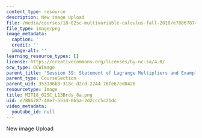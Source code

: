 ```yaml
---
content_type: resource
description: New image Upload
file: /media/courses/18-02sc-multivariable-calculus-fall-2010/e788678740e7551d065a7d2ccc5c21dc_MIT18_02SC_L13Brds_8a.png
file_type: image/png
image_metadata:
  caption: ''
  credit: ''
  image-alt: ''
learning_resource_types: []
license: https://creativecommons.org/licenses/by-nc-sa/4.0/
ocw_type: OCWImage
parent_title: 'Session 39: Statement of Lagrange Multipliers and Example'
parent_type: CourseSection
parent_uid: 353136b8-318c-d2cd-2244-76fe67ed8426
resourcetype: Image
title: MIT18_02SC_L13Brds_8a.png
uid: e7886787-40e7-551d-065a-7d2ccc5c21dc
video_metadata:
  youtube_id: null
---
```

New image Upload